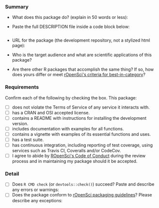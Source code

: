 ### Summary

-   What does this package do? (explain in 50 words or less):
  
  
-   Paste the full DESCRIPTION file inside a code block below:
  
```

```

- URL for the package (the development repository, not a stylized html page):
  
- Who is the target audience and what are scientific applications of this package?  
- Are there other R packages that accomplish the same thing? If so, how does
                                                                               yours differ or meet [rOpenSci's criteria for best-in-category](https://github.com/ropensci/onboarding/blob/master/policies.md#overlap)?

### Requirements

Confirm each of the following by checking the box.  This package:

- [ ] does not violate the Terms of Service of any service it interacts with. 
- [ ] has a CRAN and OSI accepted license.
- [ ] contains a README with instructions for installing the development version. 
- [ ] includes documentation with examples for all functions.
- [ ] contains a vignette with examples of its essential functions and uses.
- [ ] has a test suite.
- [ ] has continuous integration, including reporting of test coverage, using services such as Travis CI, Coveralls and/or CodeCov.
- [ ] I agree to abide by [ROpenSci's Code of Conduct](https://github.com/ropensci/onboarding/blob/master/policies.md#code-of-conduct) during the review process and in maintaining my package should it be accepted.

### Detail

- [ ] Does `R CMD check` (or `devtools::check()`) succeed?  Paste and describe any errors or warnings:
- [ ] Does the package conform to [rOpenSci packaging guidelines](https://github.com/ropensci/onboarding/blob/master/packaging_guide.md)? Please describe any exceptions:
